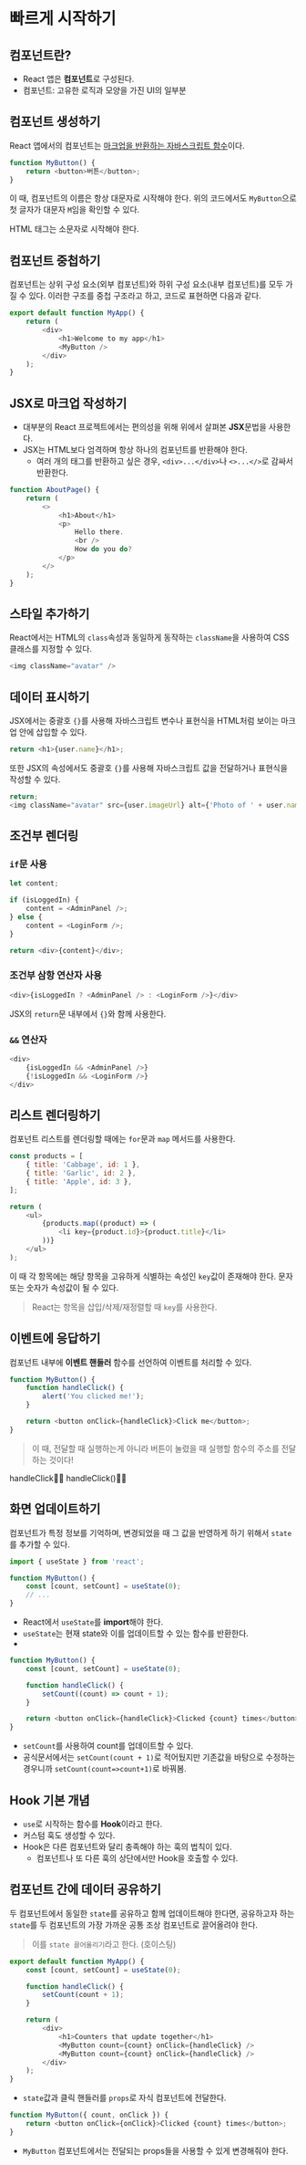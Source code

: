 # 빠르게 시작하기

## 컴포넌트란?

-   React 앱은 **컴포넌트**로 구성된다.
-   컴포넌트: 고유한 로직과 모양을 가진 UI의 일부분

## 컴포넌트 생성하기

React 앱에서의 컴포넌트는 <ins>마크업을 반환하는 자바스크립트 함수</ins>이다.

```javascript
function MyButton() {
    return <button>버튼</button>;
}
```

이 때, 컴포넌트의 이름은 항상 대문자로 시작해야 한다. 위의 코드에서도 `MyButton`으로 첫 글자가 대문자 `M`임을 확인할 수 있다.

HTML 태그는 소문자로 시작해야 한다.

## 컴포넌트 중첩하기

컴포넌트는 상위 구성 요소(외부 컴포넌트)와 하위 구성 요소(내부 컴포넌트)를 모두 가질 수 있다. 이러한 구조를 중첩 구조라고 하고, 코드로 표현하면 다음과 같다.

```javascript
export default function MyApp() {
    return (
        <div>
            <h1>Welcome to my app</h1>
            <MyButton />
        </div>
    );
}
```

## JSX로 마크업 작성하기

-   대부분의 React 프로젝트에서는 편의성을 위해 위에서 살펴본 **JSX**문법을 사용한다.
-   JSX는 HTML보다 엄격하며 항상 하나의 컴포넌트를 반환해야 한다.
    -   여러 개의 태그를 반환하고 싶은 경우, `<div>...</div>`나 `<>...</>`로 감싸서 반환한다.

```javascript
function AboutPage() {
    return (
        <>
            <h1>About</h1>
            <p>
                Hello there.
                <br />
                How do you do?
            </p>
        </>
    );
}
```

## 스타일 추가하기

React에서는 HTML의 `class`속성과 동일하게 동작하는 `className`을 사용하여 CSS 클래스를 지정할 수 있다.

```javascript
<img className="avatar" />
```

## 데이터 표시하기

JSX에서는 중괄호 `{}`를 사용해 자바스크립트 변수나 표현식을 HTML처럼 보이는 마크업 안에 삽입할 수 있다.

```javascript
return <h1>{user.name}</h1>;
```

또한 JSX의 속성에서도 중괄호 `{}`를 사용해 자바스크립트 값을 전달하거나 표현식을 작성할 수 있다.

```javascript
return;
<img className="avatar" src={user.imageUrl} alt={'Photo of ' + user.name} />;
```

## 조건부 렌더링

### `if`문 사용

```javascript
let content;

if (isLoggedIn) {
    content = <AdminPanel />;
} else {
    content = <LoginForm />;
}

return <div>{content}</div>;
```

### 조건부 삼항 연산자 사용

```javascript
<div>{isLoggedIn ? <AdminPanel /> : <LoginForm />}</div>
```

JSX의 `return`문 내부에서 `{}`와 함께 사용한다.

### `&&` 연산자

```javascript
<div>
    {isLoggedIn && <AdminPanel />}
    {!isLoggedIn && <LoginForm />}
</div>
```

## 리스트 렌더링하기

컴포넌트 리스트를 렌더링할 때에는 `for`문과 `map` 메서드를 사용한다.

```javascript
const products = [
    { title: 'Cabbage', id: 1 },
    { title: 'Garlic', id: 2 },
    { title: 'Apple', id: 3 },
];

return (
    <ul>
        {products.map((product) => (
            <li key={product.id}>{product.title}</li>
        ))}
    </ul>
);
```

이 때 각 항목에는 해당 항목을 고유하게 식별하는 속성인 `key`값이 존재해야 한다. 문자 또는 숫자가 속성값이 될 수 있다.

> React는 항목을 삽입/삭제/재정렬할 때 `key`를 사용한다.

## 이벤트에 응답하기

컴포넌트 내부에 **이벤트 핸들러** 함수를 선언하여 이벤트를 처리할 수 있다.

```javascript
function MyButton() {
    function handleClick() {
        alert('You clicked me!');
    }

    return <button onClick={handleClick}>Click me</button>;
}
```

> 이 때, 전달할 때 실행하는게 아니라 버튼이 눌렸을 때 실행할 함수의 주소를 전달하는 것이다!

handleClick🙆‍♀️
handleClick()🙅‍♀️

## 화면 업데이트하기

컴포넌트가 특정 정보를 기억하며, 변경되었을 때 그 값을 반영하게 하기 위해서 `state`를 추가할 수 있다.

```javascript
import { useState } from 'react';

function MyButton() {
    const [count, setCount] = useState(0);
    // ...
}
```

-   React에서 `useState`를 **import**해야 한다.
-   `useState`는 현재 state와 이를 업데이트할 수 있는 함수를 반환한다.
-

```javascript
function MyButton() {
    const [count, setCount] = useState(0);

    function handleClick() {
        setCount((count) => count + 1);
    }

    return <button onClick={handleClick}>Clicked {count} times</button>;
}
```

-   `setCount`를 사용하여 count를 업데이트할 수 있다.
-   공식문서에서는 `setCount(count + 1)`로 적어뒀지만 기존값을 바탕으로 수정하는 경우니까 `setCount(count=>count+1)`로 바꿔봄.

## Hook 기본 개념

-   `use`로 시작하는 함수를 **Hook**이라고 한다.
-   커스텀 훅도 생성할 수 있다.
-   Hook은 다른 컴포넌트와 달리 충족해야 하는 훅의 법칙이 있다.
    -   컴포넌트나 또 다른 훅의 상단에서만 Hook을 호출할 수 있다.

## 컴포넌트 간에 데이터 공유하기

두 컴포넌트에서 동일한 `state`를 공유하고 함께 업데이트해야 한다면, 공유하고자 하는 `state`를 두 컴포넌트의 가장 가까운 공통 조상 컴포넌트로 끌어올려야 한다.

> 이를 `state 끌어올리기`라고 한다. (호이스팅)

```javascript
export default function MyApp() {
    const [count, setCount] = useState(0);

    function handleClick() {
        setCount(count + 1);
    }

    return (
        <div>
            <h1>Counters that update together</h1>
            <MyButton count={count} onClick={handleClick} />
            <MyButton count={count} onClick={handleClick} />
        </div>
    );
}
```

-   `state`값과 클릭 핸들러를 `props`로 자식 컴포넌트에 전달한다.

```javascript
function MyButton({ count, onClick }) {
    return <button onClick={onClick}>Clicked {count} times</button>;
}
```

-   `MyButton` 컴포넌트에서는 전달되는 props들을 사용할 수 있게 변경해줘야 한다.
